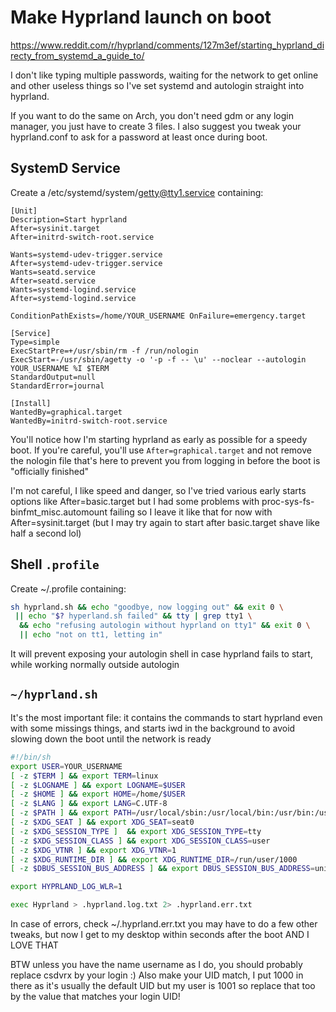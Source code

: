# Make Hyprland launch on boot
https://www.reddit.com/r/hyprland/comments/127m3ef/starting_hyprland_directy_from_systemd_a_guide_to/

I don't like typing multiple passwords, waiting for the network to get online and other useless things so I've set systemd and autologin straight into hyprland.

If you want to do the same on Arch, you don't need gdm or any login manager, you just have to create 3 files. I also suggest you tweak your hyprland.conf to ask for a password at least once during boot.

## SystemD Service
Create a /etc/systemd/system/getty@tty1.service containing:

```systemd
[Unit]
Description=Start hyprland
After=sysinit.target
After=initrd-switch-root.service

Wants=systemd-udev-trigger.service
After=systemd-udev-trigger.service
Wants=seatd.service
After=seatd.service
Wants=systemd-logind.service
After=systemd-logind.service

ConditionPathExists=/home/YOUR_USERNAME OnFailure=emergency.target

[Service]
Type=simple
ExecStartPre=+/usr/sbin/rm -f /run/nologin
ExecStart=-/usr/sbin/agetty -o '-p -f -- \u' --noclear --autologin YOUR_USERNAME %I $TERM
StandardOutput=null
StandardError=journal

[Install]
WantedBy=graphical.target
WantedBy=initrd-switch-root.service
```

You'll notice how I'm starting hyprland as early as possible for a speedy boot. If you're careful, you'll use `After=graphical.target` and not remove the nologin file that's here to prevent you from logging in before the boot is "officially finished"

I'm not careful, I like speed and danger, so I've tried various early starts options like After=basic.target but I had some problems with proc-sys-fs-binfmt_misc.automount failing so I leave it like that for now with After=sysinit.target (but I may try again to start after basic.target shave like half a second lol)

## Shell `.profile`
Create ~/.profile containing:

```sh
sh hyprland.sh && echo "goodbye, now logging out" && exit 0 \
 || echo "$? hyperland.sh failed" && tty | grep tty1 \
  && echo "refusing autologin without hyprland on tty1" && exit 0 \
  || echo "not on tt1, letting in"
```

It will prevent exposing your autologin shell in case hyprland fails to start, while working normally outside autologin


## `~/hyprland.sh`
It's the most important file: it contains the commands to start hyprland even with some missings things, and starts iwd in the background to avoid slowing down the boot until the network is ready

```sh
#!/bin/sh
export USER=YOUR_USERNAME
[ -z $TERM ] && export TERM=linux
[ -z $LOGNAME ] && export LOGNAME=$USER
[ -z $HOME ] && export HOME=/home/$USER
[ -z $LANG ] && export LANG=C.UTF-8
[ -z $PATH ] && export PATH=/usr/local/sbin:/usr/local/bin:/usr/bin:/usr/bin/site_perl:/usr/bin/vendor_perl:/usr/bin/core_perl
[ -z $XDG_SEAT ] && export XDG_SEAT=seat0
[ -z $XDG_SESSION_TYPE ]  && export XDG_SESSION_TYPE=tty
[ -z $XDG_SESSION_CLASS ] && export XDG_SESSION_CLASS=user
[ -z $XDG_VTNR ] && export XDG_VTNR=1
[ -z $XDG_RUNTIME_DIR ] && export XDG_RUNTIME_DIR=/run/user/1000
[ -z $DBUS_SESSION_BUS_ADDRESS ] && export DBUS_SESSION_BUS_ADDRESS=unix:path=/run/user/1000/bus

export HYPRLAND_LOG_WLR=1

exec Hyprland > .hyprland.log.txt 2> .hyprland.err.txt
```

In case of errors, check ~/.hyprland.err.txt you may have to do a few other tweaks, but now I get to my desktop within seconds after the boot AND I LOVE THAT

BTW unless you have the name username as I do, you should probably replace csdvrx by your login :) Also make your UID match, I put 1000 in there as it's usually the default UID but my user is 1001 so replace that too by the value that matches your login UID!
